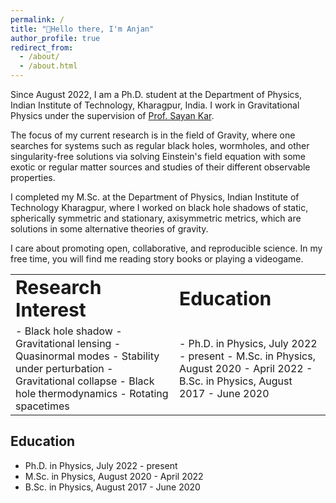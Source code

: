 ```yaml
---
permalink: /
title: "👋Hello there, I'm Anjan"
author_profile: true
redirect_from: 
  - /about/
  - /about.html
---
```


Since August 2022, I am a Ph.D. student at the Department of Physics, Indian Institute of
Technology, Kharagpur, India. I work in Gravitational Physics under the supervision of
[Prof. Sayan Kar](https://inspirehep.net/authors/1003662?ui-citation-summary=true).

The focus of my current research is in the field of Gravity, where one searches for
systems such as regular black holes, wormholes, and other singularity-free solutions 
via solving Einstein's field equation with some exotic or regular matter sources and 
studies of their different observable properties.

I completed my M.Sc. at the  Department of Physics, Indian Institute of Technology Kharagpur, 
where I worked on black hole shadows of static, spherically symmetric and stationary, axisymmetric
metrics, which are solutions in some alternative theories of gravity. 

I care about promoting open, collaborative, and reproducible science. In my free time, you will
find me reading story books or playing a videogame.


<table border="0">
 <tr>
    <td><b style="font-size:30px">Research Interest</b></td>
    <td><b style="font-size:30px">Education</b></td>
 </tr>
 <tr>
    <td>- Black hole shadow
- Gravitational lensing
- Quasinormal modes 
- Stability under perturbation
- Gravitational collapse
- Black hole thermodynamics
- Rotating spacetimes  </td>
    <td>- Ph.D. in Physics, July 2022 - present
- M.Sc. in Physics, August 2020 - April 2022
- B.Sc. in Physics, August 2017 - June 2020</td>
 </tr>
</table>
 

Education
------
- Ph.D. in Physics, July 2022 - present
- M.Sc. in Physics, August 2020 - April 2022
- B.Sc. in Physics, August 2017 - June 2020
